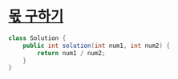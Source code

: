 # [몫 구하기](https://school.programmers.co.kr/learn/courses/30/lessons/120805)
```java
class Solution {
    public int solution(int num1, int num2) {
        return num1 / num2;
    }
}
```